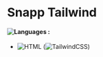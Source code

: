 # Snapp Tailwind

#### ![Languages](https://img.shields.io/github/languages/count/zeynab-jalalian/Snapp-Tailwind) :

 - ![HTML](https://img.shields.io/badge/Html-orange) (![TailwindCSS](https://img.shields.io/badge/TailwindCSS-blue))

   
